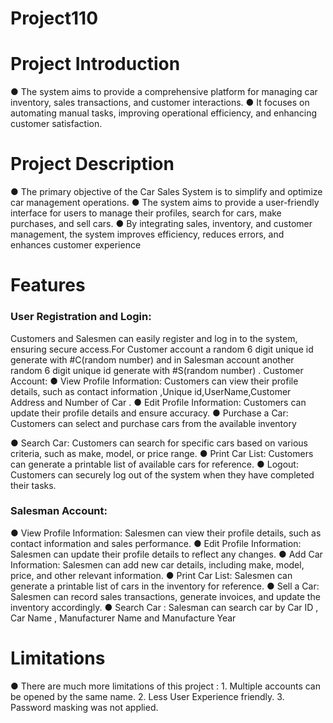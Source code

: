 # Project110
<h1>
Project Introduction</h1>
● The system aims to provide a comprehensive platform for
managing car inventory, sales transactions, and customer
interactions.
● It focuses on automating manual tasks, improving operational
efficiency, and enhancing customer satisfaction.

<h1>Project Description</h1>
● The primary objective of the Car Sales System is to simplify and
optimize car management operations.
● The system aims to provide a user-friendly interface for users to
manage their profiles, search for cars, make purchases, and sell
cars.
● By integrating sales, inventory, and customer management, the
system improves efficiency, reduces errors, and enhances
customer experience

<h1>Features </h1>
<h3> User Registration and Login:</h3> 
Customers and Salesmen can easily register and log in to the system, ensuring secure access.For
Customer account a random 6 digit unique id generate with
#C(random number) and in Salesman account another random 6 digit
unique id generate with #S(random number) .
Customer Account:
● View Profile Information: Customers can view their profile details,
such as contact information ,Unique id,UserName,Customer Address
and Number of Car .
● Edit Profile Information: Customers can update their profile details
and ensure accuracy.
● Purchase a Car: Customers can select and purchase cars from the
available inventory

● Search Car: Customers can search for specific cars based on various
criteria, such as make, model, or price range.
● Print Car List: Customers can generate a printable list of available
cars for reference.
● Logout: Customers can securely log out of the system when they
have completed their tasks.
<h3>
Salesman Account:</h3>
● View Profile Information: Salesmen can view their profile details, such
as contact information and sales performance.
● Edit Profile Information: Salesmen can update their profile details to
reflect any changes.
● Add Car Information: Salesmen can add new car details, including
make, model, price, and other relevant information.
● Print Car List: Salesmen can generate a printable list of cars in the
inventory for reference.
● Sell a Car: Salesmen can record sales transactions, generate invoices,
and update the inventory accordingly.
● Search Car : Salesman can search car by Car ID , Car Name ,
Manufacturer Name and Manufacture Year


<h1>Limitations</h1>
● There are much more limitations of this project :
1. Multiple accounts can be opened by the same name.
2. Less User Experience friendly.
3. Password masking was not applied.
